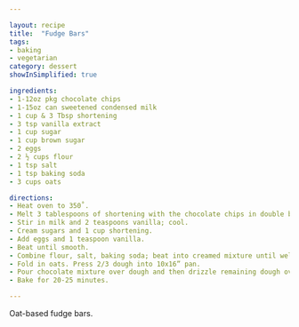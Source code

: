 ```yaml
---

layout: recipe
title:  "Fudge Bars"
tags: 
- baking
- vegetarian
category: dessert
showInSimplified: true

ingredients:
- 1-12oz pkg chocolate chips
- 1-15oz can sweetened condensed milk
- 1 cup & 3 Tbsp shortening
- 3 tsp vanilla extract
- 1 cup sugar
- 1 cup brown sugar
- 2 eggs
- 2 ½ cups flour
- 1 tsp salt
- 1 tsp baking soda
- 3 cups oats

directions:
- Heat oven to 350˚. 
- Melt 3 tablespoons of shortening with the chocolate chips in double boiler. 
- Stir in milk and 2 teaspoons vanilla; cool. 
- Cream sugars and 1 cup shortening. 
- Add eggs and 1 teaspoon vanilla. 
- Beat until smooth. 
- Combine flour, salt, baking soda; beat into creamed mixture until well blended. 
- Fold in oats. Press 2/3 dough into 10x16” pan. 
- Pour chocolate mixture over dough and then drizzle remaining dough over the top. 
- Bake for 20-25 minutes.

---
```


Oat-based fudge bars.